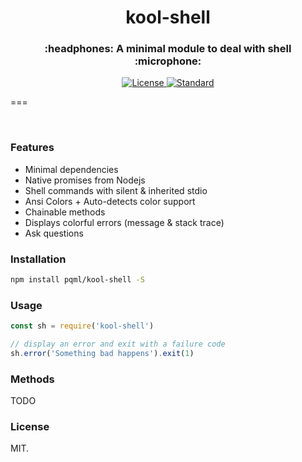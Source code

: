 <h1 align="center">kool-shell</h1>
<h3 align="center">:headphones: A minimal module to deal with shell :microphone:</h3>

<div align="center">
  <!-- License -->
  <a href="https://raw.githubusercontent.com/pqml/kool-shell/master/LICENSE">
    <img src="https://img.shields.io/badge/license-MIT-blue.svg?style=flat-square" alt="License" />
  </a>
  <!-- Standard -->
  <a href="http://standardjs.com/">
    <img src="https://img.shields.io/badge/code%20style-standard-brightgreen.svg?style=flat-square" alt="Standard" />
  </a>
</div>

===

<br/> 

### Features

- Minimal dependencies
- Native promises from Nodejs
- Shell commands with silent & inherited stdio
- Ansi Colors + Auto-detects color support
- Chainable methods
- Displays colorful errors (message & stack trace)
- Ask questions

### Installation

```sh
npm install pqml/kool-shell -S
```

### Usage

```javascript
const sh = require('kool-shell')

// display an error and exit with a failure code
sh.error('Something bad happens').exit(1)
```

### Methods

TODO


### License
MIT.
